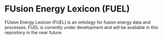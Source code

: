 # FUsion Energy Lexicon (FUEL)
FUsion Energy Lexicon (FUEL) is an ontology for fusion energy data and processes.
FUEL is currently under development and will be available in this repository in the near future.
